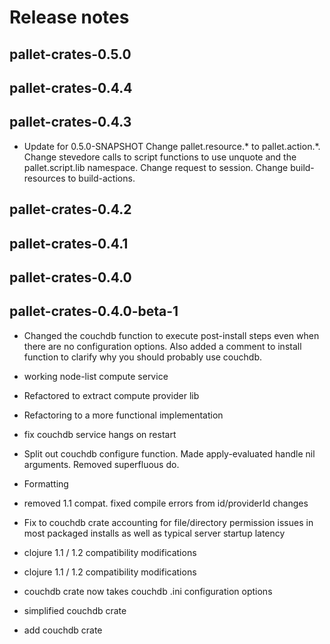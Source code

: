 # Release notes


## pallet-crates-0.5.0


## pallet-crates-0.4.4


## pallet-crates-0.4.3

- Update for 0.5.0-SNAPSHOT
  Change pallet.resource.* to pallet.action.*. Change stevedore calls to
  script functions to use unquote and the pallet.script.lib namespace. 
  Change request to session.  Change build-resources to build-actions.


## pallet-crates-0.4.2


## pallet-crates-0.4.1


## pallet-crates-0.4.0


## pallet-crates-0.4.0-beta-1

- Changed the couchdb function to execute post-install steps even when there
  are no configuration options. Also added a comment to install function to
  clarify why you should probably use couchdb.

- working node-list compute service

- Refactored to extract compute provider lib

- Refactoring to a more functional implementation

- fix couchdb service hangs on restart

- Split out couchdb configure function. Made apply-evaluated handle nil
  arguments. Removed superfluous do.

- Formatting

- removed 1.1 compat.  fixed compile errors from id/providerId changes

- Fix to couchdb crate accounting for file/directory permission issues in
  most packaged installs as well as typical server startup latency

- clojure 1.1 / 1.2 compatibility modifications

- clojure 1.1 / 1.2 compatibility modifications

- couchdb crate now takes couchdb .ini configuration options

- simplified couchdb crate

- add couchdb crate

